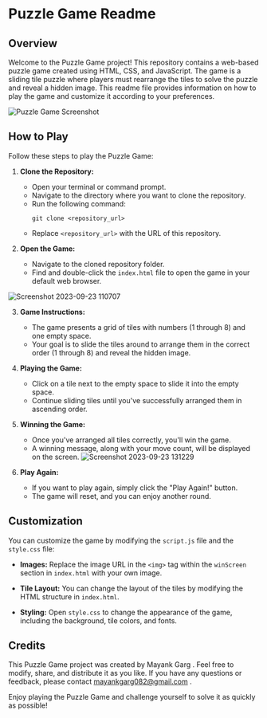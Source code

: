 # Puzzle Game Readme

## Overview

Welcome to the Puzzle Game project! This repository contains a web-based puzzle game created using HTML, CSS, and JavaScript. The game is a sliding tile puzzle where players must rearrange the tiles to solve the puzzle and reveal a hidden image. This readme file provides information on how to play the game and customize it according to your preferences.

![Puzzle Game Screenshot](https://images.unsplash.com/photo-1679931974847-bbb01236fe88?crop=entropy&cs=srgb&fm=jpg&ixid=MnwzMjM4NDZ8MHwxfHJhbmRvbXx8fHx8fHx8fDE2ODIwNDg5Mzc&ixlib=rb-4.0.3&q=85)

## How to Play

Follow these steps to play the Puzzle Game:

1. **Clone the Repository:**
   - Open your terminal or command prompt.
   - Navigate to the directory where you want to clone the repository.
   - Run the following command:
     ```
     git clone <repository_url>
     ```
   - Replace `<repository_url>` with the URL of this repository.

2. **Open the Game:**
   - Navigate to the cloned repository folder.
   - Find and double-click the `index.html` file to open the game in your default web browser.
     
![Screenshot 2023-09-23 110707](https://github.com/Mayank-Garg7/PuzzleGame/assets/113042462/d617d216-7b78-4bf2-9c74-94639e8d3a25)

3. **Game Instructions:**
   - The game presents a grid of tiles with numbers (1 through 8) and one empty space.
   - Your goal is to slide the tiles around to arrange them in the correct order (1 through 8) and reveal the hidden image.

4. **Playing the Game:**
   - Click on a tile next to the empty space to slide it into the empty space.
   - Continue sliding tiles until you've successfully arranged them in ascending order.

5. **Winning the Game:**
   - Once you've arranged all tiles correctly, you'll win the game.
   - A winning message, along with your move count, will be displayed on the screen.
![Screenshot 2023-09-23 131229](https://github.com/Mayank-Garg7/PuzzleGame/assets/113042462/2b3555a5-e4b7-4a2a-a720-dad8e68aac2a)

6. **Play Again:**
   - If you want to play again, simply click the "Play Again!" button.
   - The game will reset, and you can enjoy another round.

## Customization

You can customize the game by modifying the `script.js` file and the `style.css` file:

- **Images:** Replace the image URL in the `<img>` tag within the `winScreen` section in `index.html` with your own image.

- **Tile Layout:** You can change the layout of the tiles by modifying the HTML structure in `index.html`.

- **Styling:** Open `style.css` to change the appearance of the game, including the background, tile colors, and fonts.

## Credits

This Puzzle Game project was created by Mayank Garg . Feel free to modify, share, and distribute it as you like. If you have any questions or feedback, please contact mayankgarg082@gmail.com .

Enjoy playing the Puzzle Game and challenge yourself to solve it as quickly as possible!
